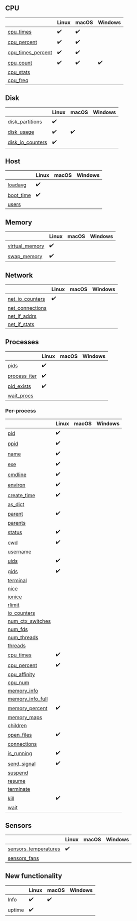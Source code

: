 ## CPU

|                                                                                        | Linux              | macOS              | Windows            |
|----------------------------------------------------------------------------------------|--------------------|--------------------|--------------------|
| [cpu_times](https://psutil.readthedocs.io/en/latest/#psutil.cpu_times)                 | :heavy_check_mark: | :heavy_check_mark: |                    |
| [cpu_percent](https://psutil.readthedocs.io/en/latest/#psutil.cpu_percent)             | :heavy_check_mark: | :heavy_check_mark: |                    |
| [cpu_times_percent](https://psutil.readthedocs.io/en/latest/#psutil.cpu_times_percent) | :heavy_check_mark: | :heavy_check_mark: |                    |
| [cpu_count](https://psutil.readthedocs.io/en/latest/#psutil.cpu_count)                 | :heavy_check_mark: | :heavy_check_mark: | :heavy_check_mark: |
| [cpu_stats](https://psutil.readthedocs.io/en/latest/#psutil.cpu_stats)                 |                    |                    |                    |
| [cpu_freq](https://psutil.readthedocs.io/en/latest/#psutil.cpu_freq)                   |                    |                    |                    |

## Disk

|                                                                                      | Linux              | macOS              | Windows |
|--------------------------------------------------------------------------------------|--------------------|--------------------|---------|
| [disk_partitions](https://psutil.readthedocs.io/en/latest/#psutil.disk_partitions)   | :heavy_check_mark: |                    |         |
| [disk_usage](https://psutil.readthedocs.io/en/latest/#psutil.disk_usage)             | :heavy_check_mark: | :heavy_check_mark: |         |
| [disk_io_counters](https://psutil.readthedocs.io/en/latest/#psutil.disk_io_counters) | :heavy_check_mark: |                    |         |

## Host

|                                                                                    | Linux              | macOS | Windows |
|------------------------------------------------------------------------------------|--------------------|-------|---------|
| [loadavg](https://psutil.readthedocs.io/en/latest/?badge=latest#psutil.getloadavg) | :heavy_check_mark: |       |         |
| [boot_time](https://psutil.readthedocs.io/en/latest/#psutil.boot_time)             | :heavy_check_mark: |       |         |
| [users](https://psutil.readthedocs.io/en/latest/#psutil.users)                     |                    |       |         |

## Memory

|                                                                                  | Linux              | macOS | Windows |
|----------------------------------------------------------------------------------|--------------------|-------|---------|
| [virtual_memory](https://psutil.readthedocs.io/en/latest/#psutil.virtual_memory) | :heavy_check_mark: |       |         |
| [swap_memory](https://psutil.readthedocs.io/en/latest/#psutil.swap_memory)       | :heavy_check_mark: |       |         |

## Network

|                                                                                    | Linux              | macOS | Windows |
|------------------------------------------------------------------------------------|--------------------|-------|---------|
| [net_io_counters](https://psutil.readthedocs.io/en/latest/#psutil.net_io_counters) | :heavy_check_mark: |       |         |
| [net_connections](https://psutil.readthedocs.io/en/latest/#psutil.net_connections) |                    |       |         |
| [net_if_addrs](https://psutil.readthedocs.io/en/latest/#psutil.net_if_addrs)       |                    |       |         |
| [net_if_stats](https://psutil.readthedocs.io/en/latest/#psutil.net_if_stats)       |                    |       |         |

## Processes

|                                                                              | Linux              | macOS | Windows |
|------------------------------------------------------------------------------|--------------------|-------|---------|
| [pids](https://psutil.readthedocs.io/en/latest/#psutil.pids)                 | :heavy_check_mark: |       |         |
| [process_iter](https://psutil.readthedocs.io/en/latest/#psutil.process_iter) | :heavy_check_mark: |       |         |
| [pid_exists](https://psutil.readthedocs.io/en/latest/#psutil.pid_exists)     | :heavy_check_mark: |       |         |
| [wait_procs](https://psutil.readthedocs.io/en/latest/#psutil.wait_procs)     |                    |       |         |

### Per-process

|                                                                                              | Linux              | macOS | Windows |
|----------------------------------------------------------------------------------------------|--------------------|-------|---------|
| [pid](https://psutil.readthedocs.io/en/latest/#psutil.Process.pid)                           | :heavy_check_mark: |       |         |
| [ppid](https://psutil.readthedocs.io/en/latest/#psutil.Process.ppid)                         | :heavy_check_mark: |       |         |
| [name](https://psutil.readthedocs.io/en/latest/#psutil.Process.name)                         | :heavy_check_mark: |       |         |
| [exe](https://psutil.readthedocs.io/en/latest/#psutil.Process.exe)                           | :heavy_check_mark: |       |         |
| [cmdline](https://psutil.readthedocs.io/en/latest/#psutil.Process.cmdline)                   | :heavy_check_mark: |       |         |
| [environ](https://psutil.readthedocs.io/en/latest/#psutil.Process.environ)                   | :heavy_check_mark: |       |         |
| [create_time](https://psutil.readthedocs.io/en/latest/#psutil.Process.create_time)           | :heavy_check_mark: |       |         |
| [as_dict](https://psutil.readthedocs.io/en/latest/#psutil.Process.as_dict)                   |                    |       |         |
| [parent](https://psutil.readthedocs.io/en/latest/#psutil.Process.parent)                     | :heavy_check_mark: |       |         |
| [parents](https://psutil.readthedocs.io/en/latest/#psutil.Process.parents)                   |                    |       |         |
| [status](https://psutil.readthedocs.io/en/latest/#psutil.Process.status)                     | :heavy_check_mark: |       |         |
| [cwd](https://psutil.readthedocs.io/en/latest/#psutil.Process.cwd)                           | :heavy_check_mark: |       |         |
| [username](https://psutil.readthedocs.io/en/latest/#psutil.Process.username)                 |                    |       |         |
| [uids](https://psutil.readthedocs.io/en/latest/#psutil.Process.uids)                         | :heavy_check_mark: |       |         |
| [gids](https://psutil.readthedocs.io/en/latest/#psutil.Process.gids)                         | :heavy_check_mark: |       |         |
| [terminal](https://psutil.readthedocs.io/en/latest/#psutil.Process.terminal)                 |                    |       |         |
| [nice](https://psutil.readthedocs.io/en/latest/#psutil.Process.nice)                         |                    |       |         |
| [ionice](https://psutil.readthedocs.io/en/latest/#psutil.Process.ionice)                     |                    |       |         |
| [rlimit](https://psutil.readthedocs.io/en/latest/#psutil.Process.rlimit)                     |                    |       |         |
| [io_counters](https://psutil.readthedocs.io/en/latest/#psutil.Process.io_counters)           |                    |       |         |
| [num_ctx_switches](https://psutil.readthedocs.io/en/latest/#psutil.Process.num_ctx_switches) |                    |       |         |
| [num_fds](https://psutil.readthedocs.io/en/latest/#psutil.Process.num_fds)                   |                    |       |         |
| [num_threads](https://psutil.readthedocs.io/en/latest/#psutil.Process.num_threads)           |                    |       |         |
| [threads](https://psutil.readthedocs.io/en/latest/#psutil.Process.threads)                   |                    |       |         |
| [cpu_times](https://psutil.readthedocs.io/en/latest/#psutil.Process.cpu_times)               | :heavy_check_mark: |       |         |
| [cpu_percent](https://psutil.readthedocs.io/en/latest/#psutil.Process.cpu_percent)           | :heavy_check_mark: |       |         |
| [cpu_affinity](https://psutil.readthedocs.io/en/latest/#psutil.Process.cpu_affinity)         |                    |       |         |
| [cpu_num](https://psutil.readthedocs.io/en/latest/#psutil.Process.cpu_num)                   |                    |       |         |
| [memory_info](https://psutil.readthedocs.io/en/latest/#psutil.Process.memory_info)           |                    |       |         |
| [memory_info_full](https://psutil.readthedocs.io/en/latest/#psutil.Process.memory_info_full) |                    |       |         |
| [memory_percent](https://psutil.readthedocs.io/en/latest/#psutil.Process.memory_percent)     | :heavy_check_mark: |       |         |
| [memory_maps](https://psutil.readthedocs.io/en/latest/#psutil.Process.memory_maps)           |                    |       |         |
| [children](https://psutil.readthedocs.io/en/latest/#psutil.Process.children)                 |                    |       |         |
| [open_files](https://psutil.readthedocs.io/en/latest/#psutil.Process.open_files)             | :heavy_check_mark: |       |         |
| [connections](https://psutil.readthedocs.io/en/latest/#psutil.Process.connections)           |                    |       |         |
| [is_running](https://psutil.readthedocs.io/en/latest/#psutil.Process.is_running)             | :heavy_check_mark: |       |         |
| [send_signal](https://psutil.readthedocs.io/en/latest/#psutil.Process.send_signal)           | :heavy_check_mark: |       |         |
| [suspend](https://psutil.readthedocs.io/en/latest/#psutil.Process.suspend)                   |                    |       |         |
| [resume](https://psutil.readthedocs.io/en/latest/#psutil.Process.resume)                     |                    |       |         |
| [terminate](https://psutil.readthedocs.io/en/latest/#psutil.Process.terminate)               |                    |       |         |
| [kill](https://psutil.readthedocs.io/en/latest/#psutil.Process.kill)                         | :heavy_check_mark: |       |         |
| [wait](https://psutil.readthedocs.io/en/latest/#psutil.Process.wait)                         |                    |       |         |

## Sensors

|                                                                                              | Linux              | macOS | Windows |
|----------------------------------------------------------------------------------------------|--------------------|-------|---------|
| [sensors_temperatures](https://psutil.readthedocs.io/en/latest/#psutil.sensors_temperatures) | :heavy_check_mark: |       |         |
| [sensors_fans](https://psutil.readthedocs.io/en/latest/#psutil.sensors_fans)                 |                    |       |         |

## New functionality

|        | Linux              | macOS              | Windows |
|--------|--------------------|--------------------|---------|
| Info   | :heavy_check_mark: | :heavy_check_mark: |         |
| uptime | :heavy_check_mark: |                    |         |
